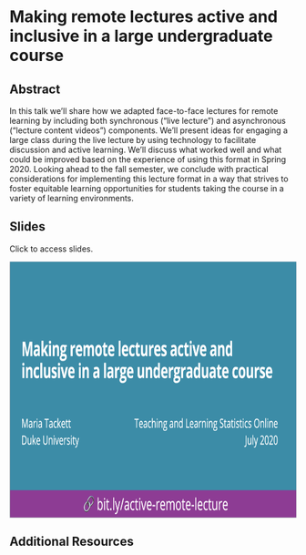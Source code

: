 # Making remote lectures active and inclusive in a large undergraduate course

## Abstract

In this talk we’ll share how we adapted face-to-face lectures for remote learning by including both synchronous (“live lecture”) and asynchronous (“lecture content videos”) components. We’ll present ideas for engaging a large class during the live lecture by using technology to facilitate discussion and active learning. We’ll discuss what worked well and what could be improved based on the experience of using this format in Spring 2020. Looking ahead to the fall semester, we conclude with practical considerations for implementing this lecture format in a way that strives to foster equitable learning opportunities for students taking the course in a variety of learning environments.

## Slides

Click to access slides.

<a href="https://github.com/matackett/active-remote-lecture/blob/master/active-remote-lecture.pdf"><img src='title-slide.png' align="center" height="450" width="600"/></a>

## Additional Resources
